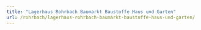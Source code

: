 ```yaml
---
title: "Lagerhaus Rohrbach Baumarkt Baustoffe Haus und Garten"
url: /rohrbach/lagerhaus-rohrbach-baumarkt-baustoffe-haus-und-garten/
---
```

